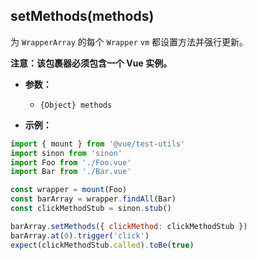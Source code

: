 ## setMethods(methods)

为 `WrapperArray` 的每个 `Wrapper` `vm` 都设置方法并强行更新。

**注意：该包裹器必须包含一个 Vue 实例。**

- **参数：**
  - `{Object} methods`

- **示例：**

```js
import { mount } from '@vue/test-utils'
import sinon from 'sinon'
import Foo from './Foo.vue'
import Bar from './Bar.vue'

const wrapper = mount(Foo)
const barArray = wrapper.findAll(Bar)
const clickMethodStub = sinon.stub()

barArray.setMethods({ clickMethod: clickMethodStub })
barArray.at(0).trigger('click')
expect(clickMethodStub.called).toBe(true)
```
